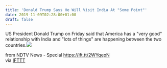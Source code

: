 ```yaml
---
title: 'Donald Trump Says He Will Visit India At "Some Point"'
date: 2019-11-09T02:28:00+01:00
draft: false
---
```


US President Donald Trump on Friday said that America has a "very good" relationship with India and "lots of things" are happening between the two countries.![](http://feeds.feedburner.com/~r/NDTV-LatestNews/~4/V_-BTLK2pPg)  
  
from NDTV News - Special https://ift.tt/2WYqepN  
via [IFTTT](https://ifttt.com/?ref=da&site=blogger)